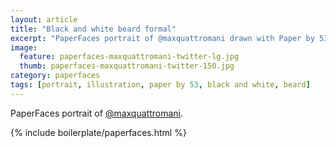 ```yaml
---
layout: article
title: "Black and white beard formal"
excerpt: "PaperFaces portrait of @maxquattromani drawn with Paper by 53 on an iPad."
image: 
  feature: paperfaces-maxquattromani-twitter-lg.jpg
  thumb: paperfaces-maxquattromani-twitter-150.jpg
category: paperfaces
tags: [portrait, illustration, paper by 53, black and white, beard]
---
```


PaperFaces portrait of [@maxquattromani](http://twitter.com/maxquattromani).

{% include boilerplate/paperfaces.html %}